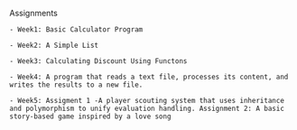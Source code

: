 Assignments

    - Week1: Basic Calculator Program

    - Week2: A Simple List

    - Week3: Calculating Discount Using Functons

    - Week4: A program that reads a text file, processes its content, and writes the results to a new file.

    - Week5: Assigment 1 -A player scouting system that uses inheritance and polymorphism to unify evaluation handling. Assignment 2: A basic story-based game inspired by a love song
